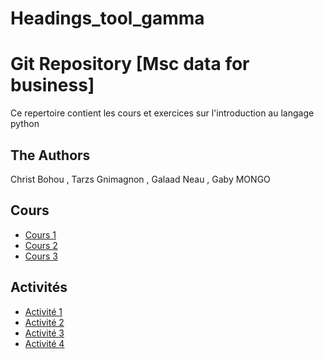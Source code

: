# Headings_tool_gamma
# Git Repository  [Msc data for business] 

Ce repertoire contient les cours et exercices sur l'introduction au langage python 

## The Authors

Christ Bohou , Tarzs Gnimagnon , Galaad Neau , Gaby MONGO

## Cours

* [Cours 1](cours/Introduction_Python_1.ipynb)
* [Cours 2](cours/Introduction_Python_2.ipynb)
* [Cours 3](cours/Introduction_Python_3.ipynb)
  

## Activités


* [Activité 1](activites/Introduction_Python_1_Activite.ipynb)
* [Activité 2](activites/Introduction_Python_2_Activite.ipynb)
* [Activité 3](activites/Introduction_Python_3_Activite.ipynb)
* [Activité 4](activites/Homework.py)
